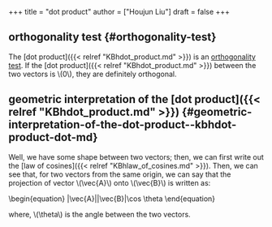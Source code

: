 +++
title = "dot product"
author = ["Houjun Liu"]
draft = false
+++

## orthogonality test {#orthogonality-test}

The [dot product]({{< relref "KBhdot_product.md" >}}) is an [orthogonality test](#orthogonality-test). If the [dot product]({{< relref "KBhdot_product.md" >}}) between the two vectors is \\(0\\), they are definitely orthogonal.


## geometric interpretation of the [dot product]({{< relref "KBhdot_product.md" >}}) {#geometric-interpretation-of-the-dot-product--kbhdot-product-dot-md}

Well, we have some shape between two vectors; then, we can first write out the [law of cosines]({{< relref "KBhlaw_of_cosines.md" >}}). Then, we can see that, for two vectors from the same origin, we can say that the projection of vector \\(\vec{A}\\) onto \\(\vec{B}\\) is written as:

\begin{equation}
|\vec{A}||\vec{B}|\cos \theta
\end{equation}

where, \\(\theta\\) is the angle between the two vectors.
